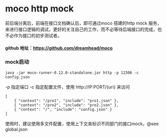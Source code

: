 # moco http mock
前后端分离后，前端在接口文档确认后，即可通过moco 搭建的http mock 服务，来进行接口逻辑的调试，更好的关注自己的工作，而不必等待后端接口的完成，也不必作为接口的初步测试者。

#### github 地址：https://github.com/dreamhead/moco

### mock启动
```
java -jar moco-runner-0.12.0-standalone.jar http -p 12306 -c config.json
```
-p 指定端口  -c 指定配置文件，使用 http://IP:PORT/{uri} 来访问

```
[
    { "context": "/pro1", "include": "pro1.json" }, 
    { "context": "/pro2", "include": "pro2.json" },
    { "context": "/", "include": "config.json" }
]
```
使用时，建议使用多文件配置，使用上下文来标识不同部门的接口mock，@see global.json
